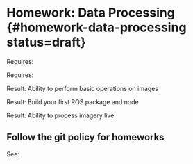 # Homework: Data Processing {#homework-data-processing status=draft}

<div class='requirements' markdown='1'>

Requires: [](#checkoff_take_a_log)

Requires: [](#introduction_to_ros)

Result: Ability to perform basic operations on images

Result: Build your first ROS package and node

Result: Ability to process imagery live


</div>


## Follow the git policy for homeworks

See: [](#git-policy-homeworks)


